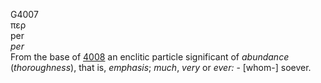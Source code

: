 <body>
  <p>G4007<br>  περ  <br> per  <br><i>per </i><br>From the base of <a href="g4008.htm">4008</a>  an enclitic particle significant of <i>abundance</i> (<i>thoroughness</i>), that is, <i>emphasis</i>; <i>much</i>, <i>very</i> or <i>ever:</i> - [whom-] soever.<br></p>
 </body>